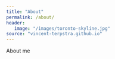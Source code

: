 ```yaml
---
title: "About"
permalink: /about/
header:
   image: "/images/toronto-skyline.jpg"
source: "vincent-terpstra.github.io"
---
```


About me

